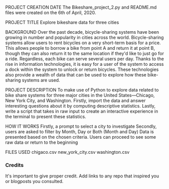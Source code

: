PROJECT CREATION DATE
The Bikeshare_project_2.py and README.md files were created on the 6th of April, 2020.


PROJECT TITLE
Explore bikeshare data for three cities


BACKGROUND
Over the past decade, bicycle-sharing systems have been growing in number and popularity in cities across the world. Bicycle-sharing systems allow users
to rent	bicycles on a very short-term basis for a price. This allows people to borrow a bike from point A and return it at point B, though they can also
return it to the same location if they'd like to just go for a ride. Regardless, each bike can serve several users per day. Thanks to the rise in information
technologies, it is easy for a user of the system to access a dock within the system to unlock or return bicycles. These technologies also provide a wealth
of data that can be used to explore how these bike-sharing systems are used.

PROJECT DESCRIPTION
To make use of Python to explore data related to bike share systems for three major cities in the United States—Chicago, New York City, and Washington. Firstly, import the data and answer interesting questions about it by computing descriptive statistics. Lastly, write a script that takes in raw input to create an interactive experience in the terminal to present these statistics.


HOW IT WORKS
Firstly, a prompt to select a city to investigate
Secondly,  users are asked to filter by Month, Day or Both (Month and Day)
Data is presented based on the chosen criteria.
Users can  proceed to see some raw data or return to the beginning


FILES USED
chigaco.csv
new_york_city.csv
washington.csv

### Credits
It's important to give proper credit. Add links to any repo that inspired you or blogposts you consulted.
